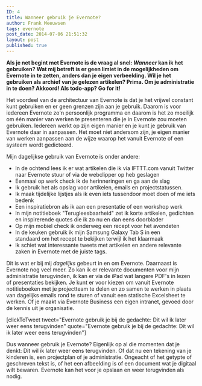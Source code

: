 ```yaml
---
ID: 4
title: Wanneer gebruik je Evernote?
author: Frank Meeuwsen
tags: evernote
post_date: 2014-07-06 21:51:32
layout: post
published: true
---
```

<strong>Als je net begint met Evernote is de vraag al snel: <em>Wanneer</em> kan ik het gebruiken? Wat mij betreft is er geen limiet in de mogelijkheden om Evernote in te zetten, anders dan je eigen verbeelding. Wil je het gebruiken als archief van je gelezen artikelen? Prima. Om je administratie in te doen? Akkoord! Als todo-app? Go for it!</strong>

<!--more-->Het voordeel van de architectuur van Evernote is dat je het vrijwel constant kunt gebruiken en er geen grenzen zijn aan je gebruik. Daarom is voor iedereen Evernote zo'n persoonlijk programma en daarom is het zo moeilijk om één manier van werken te presenteren die je in Evernote zou moeten gebruiken. Iedereen werkt op zijn eigen manier en je kunt je gebruik van Evernote daar in aanpassen. Het moet niet andersom zijn, je eigen manier van werken aanpassen aan de wijze waarop het vanuit Evernote of een systeem wordt gedicteerd.

Mijn dagelijkse gebruik van Evernote is onder andere:
<ul>
	<li>In de ochtend lees ik er wat artikelen die ik via IFTTT.com vanuit Twitter naar Evernote stuur of via de webclipper op heb geslagen</li>
	<li>Eenmaal op werk check ik de herinneringen en ga aan de slag</li>
	<li>Ik gebruik het als opslag voor artikelen, emails en projectstatussen.</li>
	<li>Ik maak tijdelijke lijstjes als ik even iets tussendoor moet doen of me iets bedenk</li>
	<li>Een inspiratiebron als ik aan een presentatie of een workshop werk</li>
	<li>In mijn notitieboek "Terugleesbaarheid" zet ik korte artikelen, gedichten en inspirerende quotes die ik zo nu en dan eens doorblader</li>
	<li>Op mijn mobiel check ik onderweg een recept voor het avondeten</li>
	<li>In de keuken gebruik ik mijn Samsung Galaxy Tab S in een standaard om het recept te bekijken terwijl ik het klaarmaak</li>
	<li>Ik schiet wat interessante tweets met artikelen en andere relevante zaken in Evernote met de juiste tags.</li>
</ul>
Dit is wat er bij mij <em>dagelijks</em> gebeurt in en om Evernote. Daarnaast is Evernote nog veel meer. Zo kan ik er relevante documenten voor mijn administratie terugvinden, ik kan er via de iPad wat langere PDF's in lezen of presentaties bekijken. Je kunt er voor kiezen om vanuit Evernote notitieboeken met je projectteam te delen en zo samen te werken in plaats van dagelijks emails rond te sturen of vanuit een statische Excelsheet te werken. Of je maakt via Evernote Business een eigen intranet, gevoed door de kennis uit je organisatie.

[clickToTweet tweet="Evernote gebruik je bij de gedachte: Dit wil ik later weer eens terugvinden" quote="Evernote gebruik je bij de gedachte: Dit wil ik later weer eens terugvinden"]

Dus wanneer gebruik je Evernote? Eigenlijk op al die momenten dat je denkt: Dit wil ik later weer eens terugvinden. Of dat nu een tekening van je kinderen is, een projectplan of je administratie. Ongeacht of het getypte of geschreven tekst is, of het een afbeelding is of een document wat je digitaal wilt bewaren. Evernote kan het voor je opslaan en weer terugvinden als nodig.
